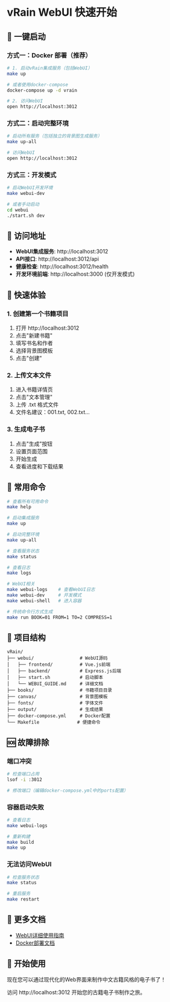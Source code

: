 # vRain WebUI 快速开始

## 🚀 一键启动

### 方式一：Docker 部署（推荐）

```bash
# 1. 启动vRain集成服务（包括WebUI）
make up

# 或者使用docker-compose
docker-compose up -d vrain

# 2. 访问WebUI
open http://localhost:3012
```

### 方式二：启动完整环境

```bash
# 启动所有服务（包括独立的背景图生成服务）
make up-all

# 访问WebUI
open http://localhost:3012
```

### 方式三：开发模式

```bash
# 启动WebUI开发环境
make webui-dev

# 或者手动启动
cd webui
./start.sh dev
```

## 📱 访问地址

- **WebUI集成服务**: http://localhost:3012
- **API接口**: http://localhost:3012/api
- **健康检查**: http://localhost:3012/health
- **开发环境前端**: http://localhost:3000 (仅开发模式)

## 🎯 快速体验

### 1. 创建第一个书籍项目

1. 打开 http://localhost:3012
2. 点击"新建书籍"
3. 填写书名和作者
4. 选择背景图模板
5. 点击"创建"

### 2. 上传文本文件

1. 进入书籍详情页
2. 点击"文本管理"
3. 上传 .txt 格式文件
4. 文件名建议：001.txt, 002.txt...

### 3. 生成电子书

1. 点击"生成"按钮
2. 设置页面范围
3. 开始生成
4. 查看进度和下载结果

## 🔧 常用命令

```bash
# 查看所有可用命令
make help

# 启动集成服务
make up

# 启动完整环境
make up-all

# 查看服务状态
make status

# 查看日志
make logs

# WebUI相关
make webui-logs    # 查看WebUI日志
make webui-dev     # 开发模式
make webui-shell   # 进入容器

# 传统命令行方式生成
make run BOOK=01 FROM=1 TO=2 COMPRESS=1
```

## 📁 项目结构

```
vRain/
├── webui/                 # WebUI源码
│   ├── frontend/          # Vue.js前端
│   ├── backend/           # Express.js后端
│   ├── start.sh           # 启动脚本
│   └── WEBUI_GUIDE.md     # 详细文档
├── books/                 # 书籍项目目录
├── canvas/                # 背景图模板
├── fonts/                 # 字体文件
├── output/                # 生成结果
├── docker-compose.yml     # Docker配置
└── Makefile              # 便捷命令
```

## 🆘 故障排除

### 端口冲突
```bash
# 检查端口占用
lsof -i :3012

# 修改端口（编辑docker-compose.yml中的ports配置）
```

### 容器启动失败
```bash
# 查看日志
make webui-logs

# 重新构建
make build
make up
```

### 无法访问WebUI
```bash
# 检查服务状态
make status

# 重启服务
make restart
```

## 📖 更多文档

- [WebUI详细使用指南](webui/WEBUI_GUIDE.md)
- [Docker部署文档](docker-README.md)

## 🎉 开始使用

现在您可以通过现代化的Web界面来制作中文古籍风格的电子书了！

访问 http://localhost:3012 开始您的古籍电子书制作之旅。
